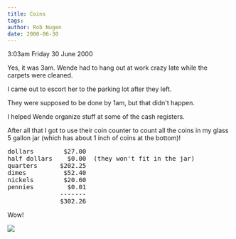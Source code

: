 ```yaml
---
title: Coins
tags: 
author: Rob Nugen
date: 2000-06-30
---
```


<p class=date>3:03am Friday 30 June 2000</p>

<p>Yes, it was 3am.  Wende had to hang out at work
crazy late while the carpets were cleaned.

<p>I came out to escort her to the parking lot after
they left.

<p>They were supposed to be done by 1am, but that
didn't happen.

<p>I helped Wende organize stuff at some of the cash
registers.

<p>After all that I got to use their coin counter to
count all the coins in my glass 5 gallon jar (which
has about 1 inch of coins at the bottom)!

<pre>
dollars        $27.00
half dollars    $0.00  (they won't fit in the jar)
quarters      $202.25
dimes          $52.40
nickels        $20.60
pennies         $0.01
              -------
              $302.26
</pre>

<p>Wow!

<p><img src="/images/rob/wL-ROB.gif">
